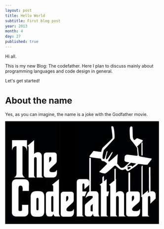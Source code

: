 ```yaml
---
layout: post
title: Hello World
subtitle: First blog post
year: 2013
month: 4
day: 27
published: true
---
```


Hi all.

This is my new Blog: The codefather. Here I plan to discuss mainly about programming languages and code design in general.

Let's get started!

About the name
==============

Yes, as you can imagine, the name is a joke with the Godfather movie.

<img src='/images/codefather.jpg'/>

